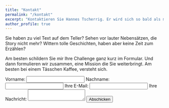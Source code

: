 ```yaml
---
title: "Kontakt"
permalink: "/kontakt"
excerpt: "Kontaktieren Sie Hannes Tscherrig. Er wird sich so bald als möglich bei Ihnen melden."
author_profile: true
---
```


Sie haben zu viel Text auf dem Teller? Sehen vor lauter Nebensätzen, die Story nicht mehr? Wittern tolle Geschichten, haben aber keine Zeit zum Erzählen?

Am besten schildern Sie mir Ihre Challenge ganz kurz im Formular. Und dann formulieren wir zusammen, eine Mission die Sie weiterbringt. Am besten bei einem Tässchen Kaffee, versteht sich.

<!-- modify this form HTML and place wherever you want your form -->
<form
	action="https://formspree.io/f/tschannes@gmail.com"
	method="POST"
	>
	<!--
	<label for="anrede">Anrede:</label>
	<select id="anrede" required>
		<option value="frau">Frau</option>
		<option value="mann">Mann</option>
		<option value="divers">Divers</option>
	</select>
-->
	<label>
		Vorname:
		<input type="text" name="vorname" required>
	</label>
	<label>
		Nachname:
		<input type="text" name="nachname" required>
	</label>
    <label>
		Ihre E-Mail:
		<input type="email" name="_replyto" required>
	</label>
	<label>
		Ihre Nachricht:
		<textarea name="message" required></textarea>
	</label>
	<!-- your other form fields go here -->
	<button type="submit">Abschicken</button>
</form>
<script>
		window.onbeforeunload = () => {
	for(const form of document.getElementsByTagName('form')) {
	form.reset();
	}
	}
</script>
